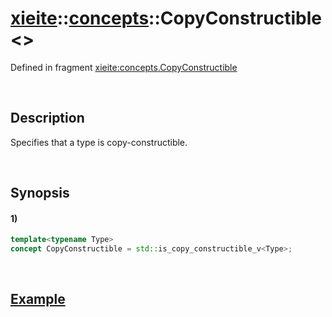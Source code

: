 # [xieite](../../xieite.md)\:\:[concepts](../../concepts.md)\:\:CopyConstructible\<\>
Defined in fragment [xieite:concepts.CopyConstructible](../../../src/concepts/copy_constructible.cpp)

&nbsp;

## Description
Specifies that a type is copy-constructible.

&nbsp;

## Synopsis
#### 1)
```cpp
template<typename Type>
concept CopyConstructible = std::is_copy_constructible_v<Type>;
```

&nbsp;

## [Example](https://en.cppreference.com/w/cpp/types/is_copy_constructible#Example)
